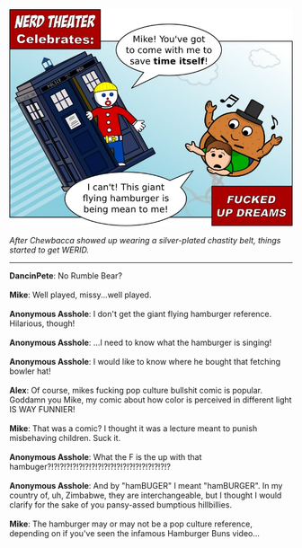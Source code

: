 <!--
.. title: Fucked Up Dreams
.. slug: fucked-up-dreams
.. date: 2010/11/15 00:00:00
.. tags: 
.. link: 
.. description: 
-->

<a href='fucked-up-dreams.html' title='View comments'>
<img class='comic' src='../assets/comics/20101115.jpg' />
</a>

<em>After Chewbacca showed up wearing a silver-plated chastity belt, things started to get WERID.</em>

<!-- TEASER_END -->
<hr />

<div class='comments'>
<b>DancinPete</b>: No Rumble Bear?<br /><br />
<b>Mike</b>: Well played, missy...well played.<br /><br />
<b>Anonymous Asshole</b>: I don't get the giant flying hamburger reference. Hilarious, though!<br /><br />
<b>Anonymous Asshole</b>: ...I need to know what the hamburger is singing!<br /><br />
<b>Anonymous Asshole</b>: I would like to know where he bought that fetching bowler hat!<br /><br />
<b>Alex</b>: Of course, mikes fucking pop culture bullshit comic is popular. Goddamn you Mike, my comic about how color is perceived in different light IS WAY FUNNIER!<br /><br />
<b>Mike</b>: That was a comic? I thought it was a lecture meant to punish misbehaving children. Suck it.<br /><br />
<b>Anonymous Asshole</b>: What the F is the up with that hambuger?!?!?!?!?!?!?!?!?!?!?!?!?!?!?!?!?!?!?!?<br /><br />
<b>Anonymous Asshole</b>: And by "hamBUGER" I meant "hamBURGER". In my country of, uh, Zimbabwe, they are interchangeable, but I thought I would clarify for the sake of you pansy-assed bumptious hillbillies.<br /><br />
<b>Mike</b>: The hamburger may or may not be a pop culture reference, depending on if you've seen the infamous Hamburger Buns video...<br /><br />
</div>

